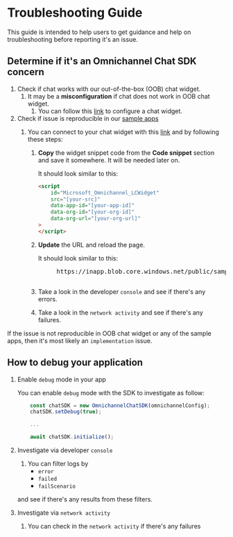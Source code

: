 # Troubleshooting Guide

This guide is intended to help users to get guidance and help on troubleshooting before reporting it's an issue.

## Determine if it's an Omnichannel Chat SDK concern

1. Check if chat works with our out-of-the-box (OOB) chat widget.
    1. It may be a **misconfiguration** if chat does not work in OOB chat widget.
        1. You can follow this [link](https://docs.microsoft.com/en-us/dynamics365/customer-service/configure-live-chat) to configure a chat widget.
1. Check if issue is reproducible in our [sample apps](samples/)
    1. You can connect to your chat widget with this [link](https://inapp.blob.core.windows.net/public/samples/webchat/index.html) and by following these steps:

        1. **Copy** the widget snippet code from the **Code snippet** section and save it somewhere. It will be needed later on.

            It should look similar to this:

            ```html
            <script
                id="Microsoft_Omnichannel_LCWidget"
                src="[your-src]"
                data-app-id="[your-app-id]"
                data-org-id="[your-org-id]"
                data-org-url="[your-org-url]"
            >
            </script>
            ```

        1. **Update** the URL and reload the page.

            It should look similar to this:

            <pre>
                https://inapp.blob.core.windows.net/public/samples/webchat/index.html?debug=true&orgId=<b>[your-org-id]</b>&orgUrl=<b>[your-org-url]</b>&widgetId=<b>[your-app-id]</b>
            </pre>

        1. Take a look in the developer `console` and see if there's any errors.

        1. Take a look in the `network activity` and see if there's any failures.

If the issue is not reproducible in OOB chat widget or any of the sample apps, then it's most likely an `implementation` issue.

## How to debug your application

1. Enable `debug` mode in your app

    You can enable `debug` mode with the SDK to investigate as follow:

    ```js
        const chatSDK = new OmnichannelChatSDK(omnichannelConfig);
        chatSDK.setDebug(true);

        ...

        await chatSDK.initialize();
    ```

1. Investigate via developer `console`
    1. You can filter logs by
        - `error`
        - `failed`
        - `failScenario`

    and see if there's any results from these filters.

1. Investigate via `network activity`
    1. You can check in the `network activity` if there's any failures

